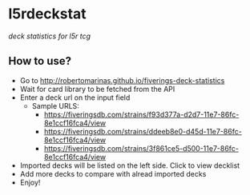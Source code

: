 # l5rdeckstat
*deck statistics for l5r tcg*

## How to use?
* Go to http://robertomarinas.github.io/fiverings-deck-statistics
* Wait for card library to be fetched from the API
* Enter a deck url on the input field
  * Sample URLS:
    * https://fiveringsdb.com/strains/f93d377a-d2d7-11e7-86fc-8e1ccf16fca4/view
    * https://fiveringsdb.com/strains/ddeeb8e0-d45d-11e7-86fc-8e1ccf16fca4/view
    * https://fiveringsdb.com/strains/3f861ce5-d500-11e7-86fc-8e1ccf16fca4/view
* Imported decks will be listed on the left side. Click to view decklist
* Add more decks to compare with alread imported decks
* Enjoy!
